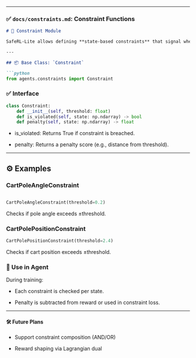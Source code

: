 
---

### ✅ `docs/constraints.md`: Constraint Functions

```markdown
# 🚧 Constraint Module

SafeRL-Lite allows defining **state-based constraints** that signal whether an agent's behavior violates safety, fairness, energy, or risk-related bounds.

---

## 📦 Base Class: `Constraint`

```python
from agents.constraints import Constraint
```
### ✅ Interface
```python
class Constraint:
    def __init__(self, threshold: float)
    def is_violated(self, state: np.ndarray) -> bool
    def penalty(self, state: np.ndarray) -> float
```

- is_violated: Returns True if constraint is breached.

- penalty: Returns a penalty score (e.g., distance from threshold).

---

## ⚙️ Examples
### CartPoleAngleConstraint
```python

CartPoleAngleConstraint(threshold=0.2)
```
Checks if pole angle exceeds ±threshold.

### CartPolePositionConstraint
```python
CartPolePositionConstraint(threshold=2.4)
```
Checks if cart position exceeds ±threshold.

### 🔧 Use in Agent
During training:

- Each constraint is checked per state.

- Penalty is subtracted from reward or used in constraint loss.
---

#### 🛠️ Future Plans
- Support constraint composition (AND/OR)

- Reward shaping via Lagrangian dual